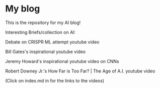 # My blog

This is the repository for my AI blog! 

Interesting Briefs/collection on AI:

Debate on CRISPR ML attempt youtube video

Bill Gates's inspirational youtube video

Jeremy Howard's inspirational youtube video on CNNs

Robert Downey Jr.'s How Far is Too Far? | The Age of A.I. youtube video

(Click on index.md in for the links to the videos)
